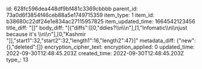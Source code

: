 id: 628fc596dea448df9bf481c3369cbbbb
parent_id: 73a0d6f3854f46ceb88a5e1749715359
item_type: 1
item_id: b38680c22df24e1e834ac27115957825
item_updated_time: 1664542123456
title_diff: "[]"
body_diff: "[{\"diffs\":[[0,\"ddies?\\\n\\\n\"],[1,\"Infomatic\\\n\\\njust because it's \\\n\\\n\"],[0,\"Kashmir \"]],\"start1\":32,\"start2\":32,\"length1\":16,\"length2\":47}]"
metadata_diff: {"new":{},"deleted":[]}
encryption_cipher_text: 
encryption_applied: 0
updated_time: 2022-09-30T12:48:45.203Z
created_time: 2022-09-30T12:48:45.203Z
type_: 13